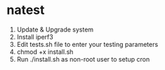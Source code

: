 # natest
1. Update & Upgrade system
2. Install iperf3
3. Edit tests.sh file to enter your testing parameters
4. chmod +x install.sh
5. Run ./install.sh as non-root user to setup cron
